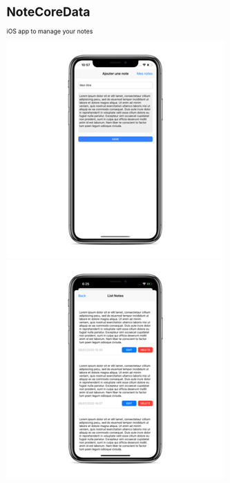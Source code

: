 # NoteCoreData
iOS app to manage your notes

![Ajouter une note](https://github.com/ismailkoksal/NoteCoreData/blob/master/Screenshots/Simulator%20Screen%20Shot%20-%20iPhone%2011%20Pro%20Max%20-%202020-01-08%20at%2010.57.28_iphonexspacegrey_portrait.png?raw=true)
![Mes notes](https://github.com/ismailkoksal/NoteCoreData/blob/master/Screenshots/Simulator%20Screen%20Shot%20-%20iPhone%2011%20Pro%20Max%20-%202020-01-08%20at%2006.25.38_iphonexspacegrey_portrait.png?raw=true)
